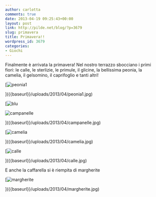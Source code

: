 ```yaml
---
author: carlotta
comments: true
date: 2013-04-19 09:25:43+00:00
layout: post
link: http://pilde.net/blog/?p=3679
slug: primavera
title: Primavera!!
wordpress_id: 3679
categories:
- Giochi
---
```


Finalmente è arrivata la primavera! Nel nostro terrazzo sbocciano i primi fiori: le calle, le sterlizie, le primule, il glicine, la bellissima peonia, la camelia, il gelsomino, il caprifoglio e tanti altri!

[![peonia1]({{baseurl}}/uploads/2013/04/peonia1.jpg)


]({{baseurl}}/uploads/2013/04/peonia1.jpg)


[![blu]({{baseurl}}/uploads/2013/04/blu.jpg)


![campanelle]({{baseurl}}/uploads/2013/04/campanelle.jpg)


]({{baseurl}}/uploads/2013/04/campanelle.jpg)




[![camelia]({{baseurl}}/uploads/2013/04/camelia.jpg)


]({{baseurl}}/uploads/2013/04/camelia.jpg)


[![calle]({{baseurl}}/uploads/2013/04/calle.jpg)


]({{baseurl}}/uploads/2013/04/calle.jpg)


E anche la caffarella si è riempita di margherite

[![margherite]({{baseurl}}/uploads/2013/04/margherite.jpg)


]({{baseurl}}/uploads/2013/04/margherite.jpg)





